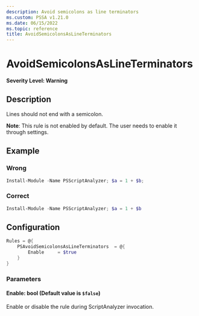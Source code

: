 ```yaml
---
description: Avoid semicolons as line terminators
ms.custom: PSSA v1.21.0
ms.date: 06/15/2022
ms.topic: reference
title: AvoidSemicolonsAsLineTerminators
---
```

# AvoidSemicolonsAsLineTerminators

**Severity Level: Warning**

## Description

Lines should not end with a semicolon.

**Note**: This rule is not enabled by default. The user needs to enable it through settings.

## Example

### Wrong

```powershell
Install-Module -Name PSScriptAnalyzer; $a = 1 + $b;
```

### Correct

```powershell
Install-Module -Name PSScriptAnalyzer; $a = 1 + $b
```

## Configuration

```powershell
Rules = @{
    PSAvoidSemicolonsAsLineTerminators  = @{
        Enable     = $true
    }
}
```

### Parameters

#### Enable: bool (Default value is `$false`)

Enable or disable the rule during ScriptAnalyzer invocation.
